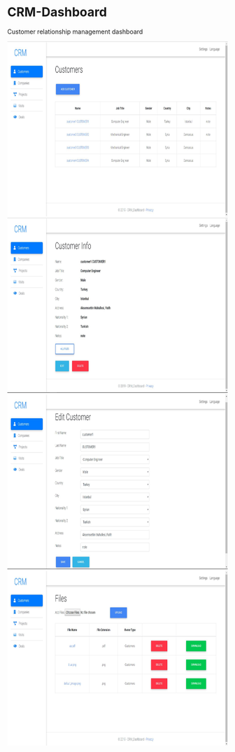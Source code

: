 # CRM-Dashboard
Customer relationship management dashboard

<img src="https://github.com/ali-ghanem/CRM-Dashboard/blob/master/screenshots/1.JPG"  width="600" height="400">
<img src="https://github.com/ali-ghanem/CRM-Dashboard/blob/master/screenshots/2.JPG"  width="600" height="400">
<img src="https://github.com/ali-ghanem/CRM-Dashboard/blob/master/screenshots/3.JPG"  width="600" height="400">
<img src="https://github.com/ali-ghanem/CRM-Dashboard/blob/master/screenshots/4.JPG"  width="600" height="400">
